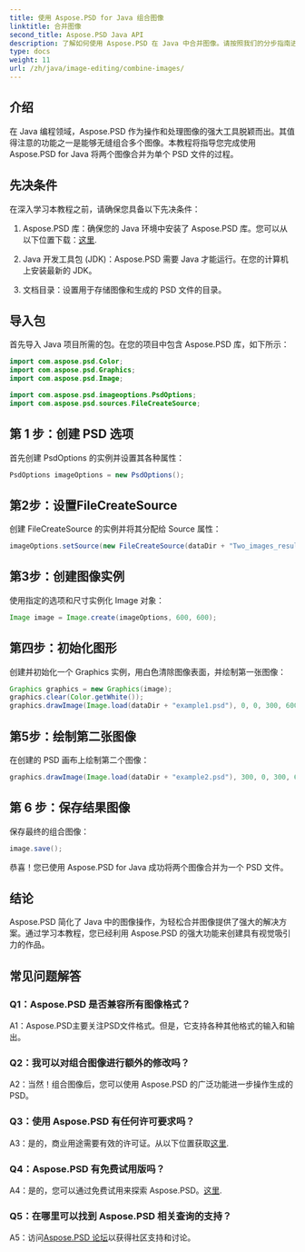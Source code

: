 ```yaml
---
title: 使用 Aspose.PSD for Java 组合图像
linktitle: 合并图像
second_title: Aspose.PSD Java API
description: 了解如何使用 Aspose.PSD 在 Java 中合并图像。请按照我们的分步指南进行无缝图像组合。
type: docs
weight: 11
url: /zh/java/image-editing/combine-images/
---
```

## 介绍

在 Java 编程领域，Aspose.PSD 作为操作和处理图像的强大工具脱颖而出。其值得注意的功能之一是能够无缝组合多个图像。本教程将指导您完成使用 Aspose.PSD for Java 将两个图像合并为单个 PSD 文件的过程。

## 先决条件

在深入学习本教程之前，请确保您具备以下先决条件：

1.  Aspose.PSD 库：确保您的 Java 环境中安装了 Aspose.PSD 库。您可以从以下位置下载：[这里](https://releases.aspose.com/psd/java/).

2. Java 开发工具包 (JDK)：Aspose.PSD 需要 Java 才能运行。在您的计算机上安装最新的 JDK。

3. 文档目录：设置用于存储图像和生成的 PSD 文件的目录。

## 导入包

首先导入 Java 项目所需的包。在您的项目中包含 Aspose.PSD 库，如下所示：

```java
import com.aspose.psd.Color;
import com.aspose.psd.Graphics;
import com.aspose.psd.Image;

import com.aspose.psd.imageoptions.PsdOptions;
import com.aspose.psd.sources.FileCreateSource;
```

## 第 1 步：创建 PSD 选项

首先创建 PsdOptions 的实例并设置其各种属性：

```java
PsdOptions imageOptions = new PsdOptions();
```

## 第2步：设置FileCreateSource

创建 FileCreateSource 的实例并将其分配给 Source 属性：

```java
imageOptions.setSource(new FileCreateSource(dataDir + "Two_images_result_out.psd", false));
```

## 第3步：创建图像实例

使用指定的选项和尺寸实例化 Image 对象：

```java
Image image = Image.create(imageOptions, 600, 600);
```

## 第四步：初始化图形

创建并初始化一个 Graphics 实例，用白色清除图像表面，并绘制第一张图像：

```java
Graphics graphics = new Graphics(image);
graphics.clear(Color.getWhite());
graphics.drawImage(Image.load(dataDir + "example1.psd"), 0, 0, 300, 600);
```

## 第5步：绘制第二张图像

在创建的 PSD 画布上绘制第二个图像：

```java
graphics.drawImage(Image.load(dataDir + "example2.psd"), 300, 0, 300, 600);
```

## 第 6 步：保存结果图像

保存最终的组合图像：

```java
image.save();
```

恭喜！您已使用 Aspose.PSD for Java 成功将两个图像合并为一个 PSD 文件。

## 结论

Aspose.PSD 简化了 Java 中的图像操作，为轻松合并图像提供了强大的解决方案。通过学习本教程，您已经利用 Aspose.PSD 的强大功能来创建具有视觉吸引力的作品。

## 常见问题解答

### Q1：Aspose.PSD 是否兼容所有图像格式？

A1：Aspose.PSD主要关注PSD文件格式。但是，它支持各种其他格式的输入和输出。

### Q2：我可以对组合图像进行额外的修改吗？

A2：当然！组合图像后，您可以使用 Aspose.PSD 的广泛功能进一步操作生成的 PSD。

### Q3：使用 Aspose.PSD 有任何许可要求吗？

 A3：是的，商业用途需要有效的许可证。从以下位置获取[这里](https://purchase.aspose.com/buy).

### Q4：Aspose.PSD 有免费试用版吗？

A4：是的，您可以通过免费试用来探索 Aspose.PSD。[这里](https://releases.aspose.com/).

### Q5：在哪里可以找到 Aspose.PSD 相关查询的支持？

 A5：访问[Aspose.PSD 论坛](https://forum.aspose.com/c/psd/34)以获得社区支持和讨论。